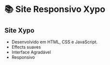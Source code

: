 # :books: Site Responsivo Xypo 

## Site Xypo
- Desenvolvido em HTML, CSS e JavaScript.
- Effects suaves
- Interface Agradável
- Responsivo
 
